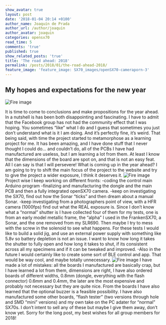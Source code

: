 ```yaml
---
show_avatar: true
layout: post
date: '2018-01-04 20:14 +0100'
author_name: Joaquín de Prada
author_url: /author/joaquin
author_avatar: joaquin
categories: opensx70
read_time: 5
comments: 'true'
published: true
show_related_posts: 'true'
title: 'The road ahead: 2018'
permalink: /posts/2018/01/the-road-ahead-2018/
feature_image: 'feature_image: SX70_images/openSX70-cameraporn-3'
---
```


## My hopes and expectations for the new year

![Fire image]({{site.url}}/{{site.baseurl}}img/2018/01/the-road-ahead-01.jpg)

It is time to come to conclusions and make propositions for the year ahead. 
In a nutshell is has been both disappointing and fascinating. 
I have to admit that the Facebook group has not had the community effect that I was hoping. You sometimes “like” what I do and I guess that sometimes you just don’t understand what is it I am doing. And it’s perfectly fine, it’s weird. 
That being said, with time the project started to metamorphose as a learning project for me. It has been amazing, and I have done stuff that I never thought I could do... and couldn’t do, all of the PCBs I have had manufactured are useless, but I am learning a lot from them. At least I know that the dimensions of the board are spot on, and that is not an easy feat. All I can say is that I will persevere!
What is coming up in the year ahead?
I am going to try to shift the main focus of the project to the website and try to give the project a wider exposure, I think it deserves it.
![Fire image]({{site.url}}/{{site.baseurl}}img/2018/01/the-road-ahead-02.jpg)
Project wise I keep working on different fronts:
-coding the control main Arduino program 
-finalizing and manufacturing the dongle and the main PCB and then a fully integrated openSX70 camera. 
-keep on investigating the SX70, find out how the Sonar “ticks” and then dream about a manual Sonar. 
-keep investigating from a photographers point of view, with a HFR camera (1000fps) find out what the REAL exposure is. Since I don’t know what a “normal” shutter is I have collected four of them for my tests, one is from an early model metallic frame, the “alpha” I used in the FrankenSX70, a Sonar, and the one removed from my SLR690. Then maybe I try to mess with the screw in the solenoid to see what happens. For these tests I would like to build a solid jig, and use an external power supply with something like 5.8v so battery depletion is not an issue. I want to know how long it takes the shutter to fully open and how long it takes to shut, if its consistent across all my specimens and if it can be tweaked and improved.
-Also in the future I would certainly like to create some sort of BLE control and app. That would be way cool, and maybe totally unnecessary.
![Fire image]({{site.url}}/{{site.baseurl}}img/2018/01/the-road-ahead-03.jpg)
I have made a lot of mistakes: all the boards I manufactured are basically crap, but I have learned a lot from them, dimensions are right, I have also ordered boards of different widths, 0.8mm (dongle, everything with the flash connector) 0.6mm and 0.4mm, the later are the most expensive and probably not necessary but they are quite nice. From the boards I have also learned that the optional buzzer is a feasible possibility. 
I have also manufactured some other boards, “flash tester” (two versions through hole and SMD “mini” versions) and my own take on the PC adater for “normal” SX70s. I don’t intent to sell any of these but maybe I give them away, don’t know yet.
Sorry for the long post, my best wishes for all group members for 2018!

